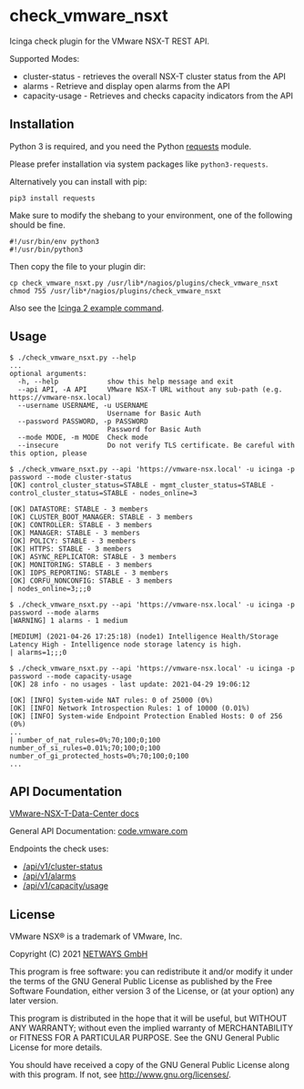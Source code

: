 # check_vmware_nsxt

Icinga check plugin for the VMware NSX-T REST API.

Supported Modes:

* cluster-status - retrieves the overall NSX-T cluster status from the API
* alarms - Retrieve and display open alarms from the API
* capacity-usage - Retrieves and checks capacity indicators from the API

## Installation

Python 3 is required, and you need the Python [requests](https://pypi.org/project/requests/) module.

Please prefer installation via system packages like `python3-requests`.

Alternatively you can install with pip:

    pip3 install requests

Make sure to modify the shebang to your environment, one of the following should be fine.

    #!/usr/bin/env python3
    #!/usr/bin/python3

Then copy the file to your plugin dir:

    cp check_vmware_nsxt.py /usr/lib*/nagios/plugins/check_vmware_nsxt
    chmod 755 /usr/lib*/nagios/plugins/check_vmware_nsxt

Also see the [Icinga 2 example command](icinga2/command.conf).

## Usage

```
$ ./check_vmware_nsxt.py --help
...
optional arguments:
  -h, --help            show this help message and exit
  --api API, -A API     VMware NSX-T URL without any sub-path (e.g. https://vmware-nsx.local)
  --username USERNAME, -u USERNAME
                        Username for Basic Auth
  --password PASSWORD, -p PASSWORD
                        Password for Basic Auth
  --mode MODE, -m MODE  Check mode
  --insecure            Do not verify TLS certificate. Be careful with this option, please
```

```
$ ./check_vmware_nsxt.py --api 'https://vmware-nsx.local' -u icinga -p password --mode cluster-status
[OK] control_cluster_status=STABLE - mgmt_cluster_status=STABLE - control_cluster_status=STABLE - nodes_online=3

[OK] DATASTORE: STABLE - 3 members
[OK] CLUSTER_BOOT_MANAGER: STABLE - 3 members
[OK] CONTROLLER: STABLE - 3 members
[OK] MANAGER: STABLE - 3 members
[OK] POLICY: STABLE - 3 members
[OK] HTTPS: STABLE - 3 members
[OK] ASYNC_REPLICATOR: STABLE - 3 members
[OK] MONITORING: STABLE - 3 members
[OK] IDPS_REPORTING: STABLE - 3 members
[OK] CORFU_NONCONFIG: STABLE - 3 members
| nodes_online=3;;;0
```

```
$ ./check_vmware_nsxt.py --api 'https://vmware-nsx.local' -u icinga -p password --mode alarms
[WARNING] 1 alarms - 1 medium

[MEDIUM] (2021-04-26 17:25:18) (node1) Intelligence Health/Storage Latency High - Intelligence node storage latency is high.
| alarms=1;;;0
```

```
$ ./check_vmware_nsxt.py --api 'https://vmware-nsx.local' -u icinga -p password --mode capacity-usage
[OK] 28 info - no usages - last update: 2021-04-29 19:06:12

[OK] [INFO] System-wide NAT rules: 0 of 25000 (0%)
[OK] [INFO] Network Introspection Rules: 1 of 10000 (0.01%)
[OK] [INFO] System-wide Endpoint Protection Enabled Hosts: 0 of 256 (0%)
...
| number_of_nat_rules=0%;70;100;0;100
number_of_si_rules=0.01%;70;100;0;100
number_of_gi_protected_hosts=0%;70;100;0;100
...
```

## API Documentation

[VMware-NSX-T-Data-Center docs](https://docs.vmware.com/en/VMware-NSX-T-Data-Center)

General API Documentation: [code.vmware.com](https://code.vmware.com/apis/1083/nsx-t)

Endpoints the check uses:
* [/api/v1/cluster-status](https://vdc-download.vmware.com/vmwb-repository/dcr-public/787988e9-6348-4b2a-8617-e6d672c690ee/a187360c-77d5-4c0c-92a8-8e07aa161a27/api_includes/method_ReadClusterStatus.html)
* [/api/v1/alarms](https://vdc-download.vmware.com/vmwb-repository/dcr-public/787988e9-6348-4b2a-8617-e6d672c690ee/a187360c-77d5-4c0c-92a8-8e07aa161a27/api_includes/method_GetAlarms.html)
* [/api/v1/capacity/usage](https://vdc-download.vmware.com/vmwb-repository/dcr-public/787988e9-6348-4b2a-8617-e6d672c690ee/a187360c-77d5-4c0c-92a8-8e07aa161a27/api_includes/method_GetProtonCapacityUsage.html)

## License

VMware NSX® is a trademark of VMware, Inc.

Copyright (C) 2021 [NETWAYS GmbH](mailto:info@netways.de)

This program is free software: you can redistribute it and/or modify
it under the terms of the GNU General Public License as published by
the Free Software Foundation, either version 3 of the License, or
(at your option) any later version.

This program is distributed in the hope that it will be useful,
but WITHOUT ANY WARRANTY; without even the implied warranty of
MERCHANTABILITY or FITNESS FOR A PARTICULAR PURPOSE.  See the
GNU General Public License for more details.

You should have received a copy of the GNU General Public License
along with this program.  If not, see <http://www.gnu.org/licenses/>.
